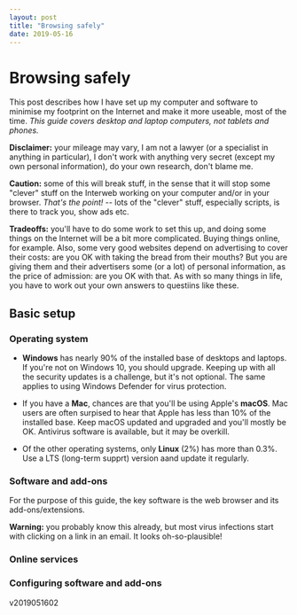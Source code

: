 ```yaml
---
layout: post
title: "Browsing safely"
date: 2019-05-16
---
```


# Browsing safely

This post describes how I have set up my computer and software to minimise my footprint on the Internet and make it more useable, most of the time. *This guide covers desktop and laptop computers, not tablets and phones.*

**Disclaimer:** your mileage may vary, I am not a lawyer (or a specialist in anything in particular), I don't work with anything very secret (except my own personal information), do your own research, don't blame me.

**Caution:** some of this will break stuff, in the sense that it will stop some "clever" stuff on the Interweb working on your computer and/or in your browser. *That's the point!* -- lots of the "clever" stuff, especially scripts, is there to track you, show ads etc.

**Tradeoffs:** you'll have to do some work to set this up, and doing some things on the Internet will be a bit more complicated. Buying things online, for example. Also, some very good websites depend on advertising to cover their costs: are you OK with taking the bread from their mouths? But you are giving them and their advertisers some (or a lot) of personal information, as the price of admission: are you OK with that. As with so many things in life, you have to work out your own answers to questiins like these.

## Basic setup

### Operating system

* **Windows** has nearly 90% of the installed base of desktops and laptops. If you're not on Windows 10, you should upgrade. Keeping up with all the security updates is a challenge, but it's not optional. The same applies to using Windows Defender for virus protection.

* If you have a **Mac**, chances are that you'll be using Apple's **macOS**. Mac users are often surpised to hear that Apple has less than 10% of the installed base. Keep macOS updated and upgraded and you'll mostly be OK. Antivirus software is available, but it may be overkill.

* Of the other operating systems, only **Linux** (2%) has more than 0.3%. Use a LTS (long-term supprt) version aand update it regularly.

### Software and add-ons

For the purpose of this guide, the key software is the web browser and its add-ons/extensions.

**Warning:** you probably know this already, but most virus infections start with clicking on a link in an email. It looks oh-so-plausible!

### Online services


### Configuring software and add-ons



v2019051602
